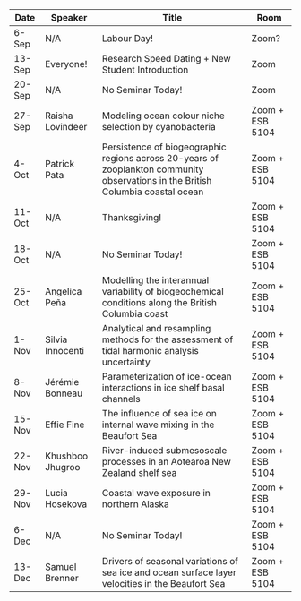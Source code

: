 Date  |  Speaker                                            |  Title                                                                                                |  Room
---------|-----------------------------------------------------|---------------------------------------------------------------------------------------------------------------------|------
6-Sep   |  N/A                                             |  Labour Day!                                                                                            |  Zoom?
13-Sep   | Everyone!                                             |  Research Speed Dating + New Student Introduction                                                                                          |  Zoom
20-Sep   | N/A                                               |  No Seminar Today!                                                                                          |  Zoom
27-Sep   | Raisha Lovindeer                                           |  Modeling ocean colour niche selection by cyanobacteria                                                                                           |  Zoom + ESB 5104
4-Oct   | Patrick Pata                                              |   Persistence of biogeographic regions across 20-years of zooplankton community observations in the British Columbia coastal ocean                                                                                            |  Zoom + ESB 5104
11-Oct   |  N/A                                              |  Thanksgiving!                                                                                           |  Zoom + ESB 5104
18-Oct   |  N/A                                           |  No Seminar Today!                                                                                          |  Zoom + ESB 5104
25-Oct   |  Angelica Peña                                            |  Modelling the interannual variability of biogeochemical conditions along the British Columbia coast                                                                                          |  Zoom + ESB 5104
1-Nov   |  Silvia Innocenti                                              |  Analytical and resampling methods for the assessment of tidal harmonic analysis uncertainty                                                                                          |  Zoom + ESB 5104
8-Nov   |  Jérémie Bonneau                                             |  Parameterization of ice-ocean interactions in ice shelf basal channels                                                                                           |  Zoom + ESB 5104
15-Nov   |  Effie Fine                                            |  The influence of sea ice on internal wave mixing in the Beaufort Sea                                                                                           |  Zoom + ESB 5104
22-Nov   |  Khushboo Jhugroo                                             |  River-induced submesoscale processes in an Aotearoa New Zealand shelf sea                                                                                           |  Zoom + ESB 5104
29-Nov   |  Lucia Hosekova                                           |  Coastal wave exposure in northern Alaska                                                                                            |  Zoom + ESB 5104
6-Dec   |  N/A                                            |  No Seminar Today!                                                                                  |  Zoom + ESB 5104
13-Dec   | Samuel Brenner                                            |  Drivers of seasonal variations of sea ice and ocean surface layer velocities in the Beaufort Sea                                                                                           |  Zoom + ESB 5104
